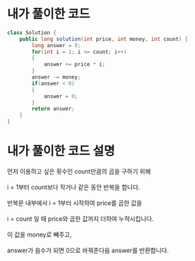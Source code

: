 # 내가 풀이한 코드
```java
class Solution {
    public long solution(int price, int money, int count) {
        long answer = 0;
        for(int i = 1; i <= count; i++)
        {
            answer += price * i;
        }
        answer -= money;
        if(answer < 0)
        {
            answer = 0;
        }
        return answer;
    }
}
```

# 내가 풀이한 코드 설명
먼저 이용하고 싶은 횟수인 count만큼의 곱을 구하기 위해<br><br>
i = 1부터 count보다 작거나 같은 동안 반복을 합니다.<br><br>
반복문 내부에서 i = 1부터 시작하여 price를 곱한 값을<br><br>
i = count 일 때 price와 곱한 값까지 더하여 누적시킵니다.<br><br>
이 값을 money로 빼주고,<br><br>
answer가 음수가 되면 0으로 바꿔준다음 answer를 반환합니다.
